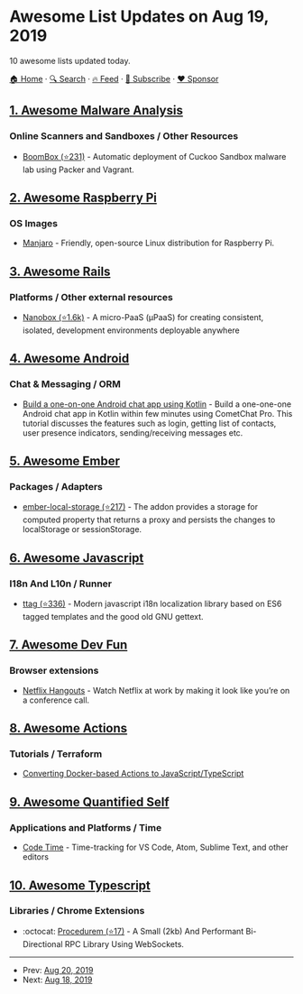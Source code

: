 # Awesome List Updates on Aug 19, 2019

10 awesome lists updated today.

[🏠 Home](/README.md) · [🔍 Search](https://www.trackawesomelist.com/search/) · [🔥 Feed](https://www.trackawesomelist.com/rss.xml) · [📮 Subscribe](https://trackawesomelist.us17.list-manage.com/subscribe?u=d2f0117aa829c83a63ec63c2f&id=36a103854c) · [❤️  Sponsor](https://github.com/sponsors/theowenyoung)



## [1. Awesome Malware Analysis](/content/rshipp/awesome-malware-analysis/README.md)

### Online Scanners and Sandboxes / Other Resources

*   [BoomBox (⭐231)](https://github.com/nbeede/BoomBox) - Automatic deployment of Cuckoo
    Sandbox malware lab using Packer and Vagrant.

## [2. Awesome Raspberry Pi](/content/thibmaek/awesome-raspberry-pi/README.md)

### OS Images

*   [Manjaro](https://manjaro.org/download/) - Friendly, open-source Linux distribution for Raspberry Pi.

## [3. Awesome Rails](/content/gramantin/awesome-rails/README.md)

### Platforms / Other external resources

*   [Nanobox (⭐1.6k)](https://github.com/nanobox-io/nanobox) - A micro-PaaS (μPaaS) for creating consistent, isolated, development environments deployable anywhere

## [4. Awesome Android](/content/JStumpp/awesome-android/README.md)

### Chat & Messaging / ORM

*   [Build a one-on-one Android chat app using Kotlin](https://www.cometchat.com/tutorials/build-one-on-one-chat-in-your-android-app-using-kotlin/) - Build a one-one-one Android chat app in Kotlin within few minutes using CometChat Pro. This tutorial discusses the features such as login, getting list of contacts, user presence indicators, sending/receiving messages etc.

## [5. Awesome Ember](/content/ember-community-russia/awesome-ember/README.md)

### Packages / Adapters

*   [ember-local-storage (⭐217)](https://github.com/funkensturm/ember-local-storage) - The addon provides a storage for computed property that returns a proxy and persists the changes to localStorage or sessionStorage.

## [6. Awesome Javascript](/content/sorrycc/awesome-javascript/README.md)

### I18n And L10n / Runner

*   [ttag (⭐336)](https://github.com/ttag-org/ttag) - Modern javascript i18n localization library based on ES6 tagged templates and the good old GNU gettext.

## [7. Awesome Dev Fun](/content/mislavcimpersak/awesome-dev-fun/README.md)

### Browser extensions

*   [Netflix Hangouts](https://netflixhangouts.com) - Watch Netflix at work by making it look like you’re on a conference call.

## [8. Awesome Actions](/content/sdras/awesome-actions/README.md)

### Tutorials / Terraform

*   [Converting Docker-based Actions to JavaScript/TypeScript](https://httgp.com/converting-github-actions-from-docker-to-javascript/)

## [9. Awesome Quantified Self](/content/woop/awesome-quantified-self/README.md)

### Applications and Platforms / Time

*   [Code Time](https://www.software.com/) - Time-tracking for VS Code, Atom, Sublime Text, and other editors

## [10. Awesome Typescript](/content/dzharii/awesome-typescript/README.md)

### Libraries / Chrome Extensions

*   :octocat: [Procedurem (⭐17)](https://github.com/ImVexed/Procedurem) - A Small (2kb) And Performant Bi-Directional RPC Library Using WebSockets.

---

- Prev: [Aug 20, 2019](/content/2019/08/20/README.md)
- Next: [Aug 18, 2019](/content/2019/08/18/README.md)